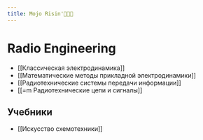 ```yaml
---
title: Mojo Risin'🌳🌲🌳
---
```


# Radio Engineering

- [[Классическая электродинамика]]
- [[Математические методы прикладной электродинамики]]
- [[Радиотехнические системы передачи информации]]
- [[=m Радиотехнические цепи и сигналы]]

## Учебники

- [[Искусство схемотехники]]